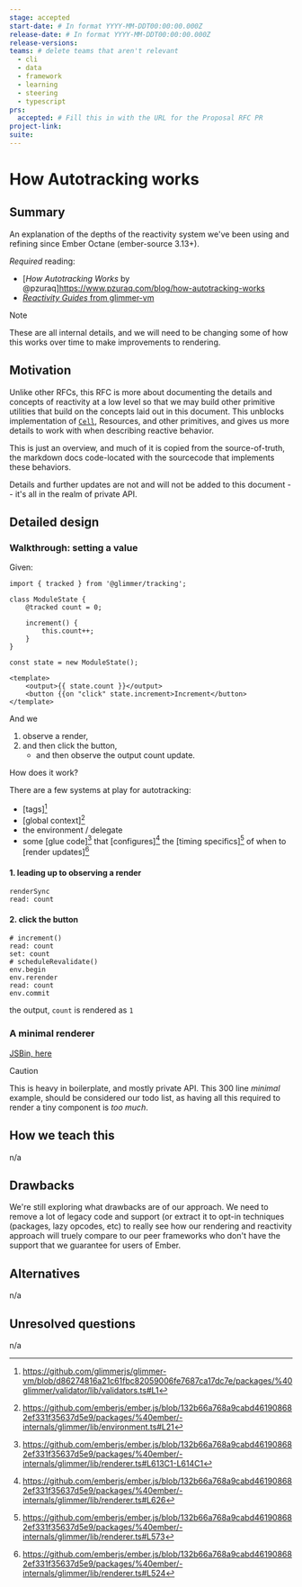 ```yaml
---
stage: accepted
start-date: # In format YYYY-MM-DDT00:00:00.000Z
release-date: # In format YYYY-MM-DDT00:00:00.000Z
release-versions:
teams: # delete teams that aren't relevant
  - cli
  - data
  - framework
  - learning
  - steering
  - typescript
prs:
  accepted: # Fill this in with the URL for the Proposal RFC PR
project-link:
suite: 
---
```


<!--- 
Directions for above: 

stage: Leave as is
start-date: Fill in with today's date, 2032-12-01T00:00:00.000Z
release-date: Leave as is
release-versions: Leave as is
teams: Include only the [team(s)](README.md#relevant-teams) for which this RFC applies
prs:
  accepted: Fill this in with the URL for the Proposal RFC PR
project-link: Leave as is
suite: Leave as is
-->

<!-- Replace "RFC title" with the title of your RFC -->

# How Autotracking works 

## Summary

An explanation of the depths of the reactivity system we've been using and refining since Ember Octane (ember-source 3.13+).

_Required_ reading:
- [_How Autotracking Works_ by @pzuraq]https://www.pzuraq.com/blog/how-autotracking-works
- [_Reactivity Guides_ from glimmer-vm](https://github.com/glimmerjs/glimmer-vm/pull/1690/files#diff-ed98ef50f3453cdad3af6c62d003b3e212e945b5334b507be2ae3a05fbc7b804) 


> [!NOTE]
> These are all internal details, and we will need to be changing some of how this works over time to make improvements to rendering.

## Motivation

Unlike other RFCs, this RFC is more about documenting the details and concepts of reactivity at a low level so that we may build other primitive utilities that build on the concepts laid out in this document. This unblocks implementation of [`Cell`](https://github.com/emberjs/rfcs/pull/1071), Resources, and other primitives, and gives us more details to work with when describing reactive behavior.

This is just an overview, and much of it is copied from the source-of-truth, the markdown docs code-located with the sourcecode that implements these behaviors.

Details and further updates are not and will not be added to this document -- it's all in the realm of private API.

## Detailed design

### Walkthrough: setting a value

Given:
```gjs
import { tracked } from '@glimmer/tracking';

class ModuleState {
    @tracked count = 0;

    increment() {
        this.count++;
    }
}

const state = new ModuleState();

<template>
    <output>{{ state.count }}</output>
    <button {{on "click" state.increment>Increment</button>
</template>
```

And we 
1. observe a render, 
2. and then click the button,
   - and then observe the output count update.

How does it work?

There are a few systems at play for autotracking:
- [tags][^vm-tags]
- [global context][^ember-global-context]
- the environment / delegate
- some [glue code][^ember-renderer] that [configures][^ember-renderer-revalidate] the [timing specifics][^ember-renderer-render-transaction] of when to [render updates][^ember-renderer-render-roots]


[^vm-tags]: https://github.com/glimmerjs/glimmer-vm/blob/d86274816a21c61fbc82059006fe7687ca17dc7e/packages/%40glimmer/validator/lib/validators.ts#L1
[^ember-global-context]: https://github.com/emberjs/ember.js/blob/132b66a768a9cabd461908682ef331f35637d5e9/packages/%40ember/-internals/glimmer/lib/environment.ts#L21
[^ember-renderer]: https://github.com/emberjs/ember.js/blob/132b66a768a9cabd461908682ef331f35637d5e9/packages/%40ember/-internals/glimmer/lib/renderer.ts#L613C1-L614C1
[^ember-renderer-revalidate]: https://github.com/emberjs/ember.js/blob/132b66a768a9cabd461908682ef331f35637d5e9/packages/%40ember/-internals/glimmer/lib/renderer.ts#L626
[^ember-renderer-render-transaction]: https://github.com/emberjs/ember.js/blob/132b66a768a9cabd461908682ef331f35637d5e9/packages/%40ember/-internals/glimmer/lib/renderer.ts#L573
[^ember-renderer-render-roots]: https://github.com/emberjs/ember.js/blob/132b66a768a9cabd461908682ef331f35637d5e9/packages/%40ember/-internals/glimmer/lib/renderer.ts#L524

#### 1. leading up to observing a render

```
renderSync
read: count
```

#### 2. click the button
```
# increment()
read: count
set: count
# scheduleRevalidate()
env.begin
env.rerender
read: count
env.commit
```

the output, `count` is rendered as `1`


### A minimal renderer

[JSBin, here](https://jsbin.com/mobupuh/edit?html,output)

> [!CAUTION]
> This is heavy in boilerplate, and mostly private API. This 300 line *minimal* example, should be considered our todo list, as having all this required to render a tiny component is _too much_.


## How we teach this

n/a

## Drawbacks

We're still exploring what drawbacks are of our approach. We need to remove a lot of legacy code and support (or extract it to opt-in techniques (packages, lazy opcodes, etc) to really see how our rendering and reactivity approach will truely compare to our peer frameworks who don't have the support that we guarantee for users of Ember.

## Alternatives

n/a

## Unresolved questions

n/a
